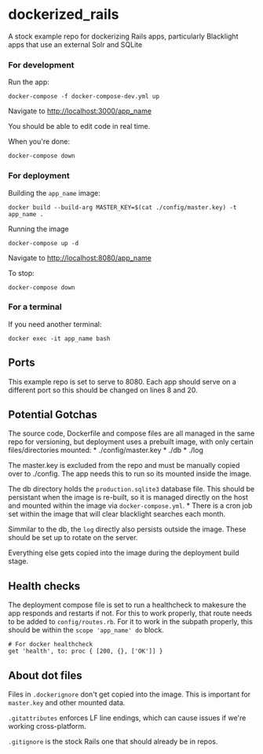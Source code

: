 # dockerized_rails
A stock example repo for dockerizing Rails apps, particularly Blacklight apps that use an external Solr and SQLite

### For development

Run the app:
```
docker-compose -f docker-compose-dev.yml up
```

Navigate to [http://localhost:3000/app_name](http://localhost:3000/app_name)

You should be able to edit code in real time.

When you're done:
```
docker-compose down
```

### For deployment

Building the `app_name` image:
```
docker build --build-arg MASTER_KEY=$(cat ./config/master.key) -t app_name .
```

Running the image
```
docker-compose up -d
```
Navigate to [http://localhost:8080/app_name](http://localhost:8080/app_name)

To stop:
```
docker-compose down
```

### For a terminal

If you need another terminal:
```
docker exec -it app_name bash
```

## Ports

This example repo is set to serve to 8080. Each app should serve on a different port so this should be changed on lines 8 and 20.

## Potential Gotchas

The source code, Dockerfile and compose files are all managed in the same repo for versioning, but deployment uses a prebuilt image, with only certain files/directories mounted:
	* ./config/master.key
	* ./db
	* ./log

The master.key is excluded from the repo and must be manually copied over to ./config. The app needs this to run so its mounted inside the image.

The db directory holds the `production.sqlite3` database file. This should be persistant when the image is re-built, so it is managed directly on the host and mounted within the image via `docker-compose.yml`.
	* There is a cron job set within the image that will clear blacklight searches each month.

Simmilar to the db, the `log` directly also persists outside the image. These should be set up to rotate on the server.

Everything else gets copied into the image during the deployment build stage.

## Health checks

The deployment compose file is set to run a healthcheck to makesure the app responds and restarts if not. For this to work properly, that route needs to be added to `config/routes.rb`. For it to work in the subpath properly, this should be within the `scope 'app_name' do` block.

```
# For docker healthcheck
get 'health', to: proc { [200, {}, ['OK']] }
```

## About dot files

Files in `.dockerignore` don't get copied into the image. This is important for `master.key` and other mounted data.

`.gitattributes` enforces LF line endings, which can cause issues if we're working cross-platform.

`.gitignore` is the stock Rails one that should already be in repos.
